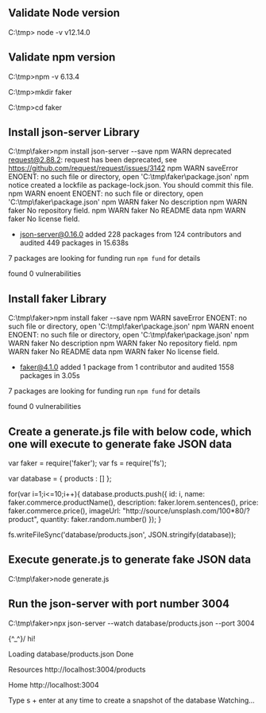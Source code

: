 Validate Node version
---------------------
C:\tmp> node -v
v12.14.0

Validate npm version
--------------------
C:\tmp>npm -v
6.13.4

C:\tmp>mkdir faker

C:\tmp>cd faker

Install json-server Library
----------------------------
C:\tmp\faker>npm install json-server --save
npm WARN deprecated request@2.88.2: request has been deprecated, see https://github.com/request/request/issues/3142
npm WARN saveError ENOENT: no such file or directory, open 'C:\tmp\faker\package.json'
npm notice created a lockfile as package-lock.json. You should commit this file.
npm WARN enoent ENOENT: no such file or directory, open 'C:\tmp\faker\package.json'
npm WARN faker No description
npm WARN faker No repository field.
npm WARN faker No README data
npm WARN faker No license field.

+ json-server@0.16.0
added 228 packages from 124 contributors and audited 449 packages in 15.638s

7 packages are looking for funding
  run `npm fund` for details

found 0 vulnerabilities

Install faker Library
----------------------
C:\tmp\faker>npm install faker --save
npm WARN saveError ENOENT: no such file or directory, open 'C:\tmp\faker\package.json'
npm WARN enoent ENOENT: no such file or directory, open 'C:\tmp\faker\package.json'
npm WARN faker No description
npm WARN faker No repository field.
npm WARN faker No README data
npm WARN faker No license field.

+ faker@4.1.0
added 1 package from 1 contributor and audited 1558 packages in 3.05s

7 packages are looking for funding
  run `npm fund` for details

found 0 vulnerabilities


Create a generate.js file with below code, which one will execute to generate fake JSON data
---------------------------------------------------------------------------------------------
var faker = require('faker');
var fs = require('fs');

var database = { products : [] };

for(var i=1;i<=10;i++){
	database.products.push({
		id: i,
		name: faker.commerce.productName(),
		description: faker.lorem.sentences(),
		price: faker.commerce.price(),
		imageUrl: "http://source/unsplash.com/100*80/?product",
		quantity: faker.random.number()
	});
}

fs.writeFileSync('database/products.json', JSON.stringify(database));

Execute generate.js to generate fake JSON data
-----------------------------------------------
C:\tmp\faker>node generate.js

Run the json-server with port number 3004
------------------------------------------
C:\tmp\faker>npx json-server --watch database/products.json --port 3004

  \{^_^}/ hi!

  Loading database/products.json
  Done

  Resources
  http://localhost:3004/products

  Home
  http://localhost:3004

  Type s + enter at any time to create a snapshot of the database
  Watching...
